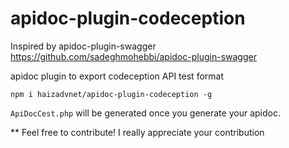 # apidoc-plugin-codeception

Inspired by apidoc-plugin-swagger
https://github.com/sadeghmohebbi/apidoc-plugin-swagger

apidoc plugin to export codeception API test format

```
npm i haizadvnet/apidoc-plugin-codeception -g
```

```ApiDocCest.php``` will be generated once you generate your apidoc.

** Feel free to contribute! I really appreciate your contribution
